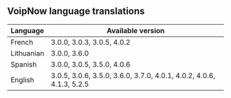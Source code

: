 ## VoipNow language translations

Language | Available version
-------|--------------
French | 3.0.0, 3.0.3, 3.0.5, 4.0.2
Lithuanian | 3.0.0, 3.6.0
Spanish | 3.0.0, 3.0.5, 3.5.0, 4.0.6
English | 3.0.5, 3.0.6, 3.5.0, 3.6.0, 3.7.0, 4.0.1, 4.0.2, 4.0.6, 4.1.3, 5.2.5



